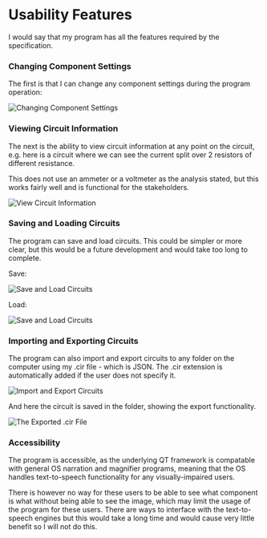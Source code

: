 # Usability Features

I would say that my program has all the features required by the specification.

### Changing Component Settings

The first is that I can change any component settings during the program operation:

![Changing Component Settings](images/attributes.png)


### Viewing Circuit Information

The next is the ability to view circuit information at any point on the circuit, e.g. here is a circuit where we can see the current split over 2 resistors of different resistance.

This does not use an ammeter or a voltmeter as the analysis stated, but this works fairly well and is functional for the stakeholders.

![View Circuit Information](images/show_currents.png)


### Saving and Loading Circuits

The program can save and load circuits. This could be simpler or more clear, but this would be a future development and would take too long to complete.

Save:

![Save and Load Circuits](images/save.png)

Load:

![Save and Load Circuits](images/open.png)

### Importing and Exporting Circuits

The program can also import and export circuits to any folder on the computer using my .cir file - which is JSON. The .cir extension is automatically added if the user does not specify it.

![Import and Export Circuits](images/export.png)

And here the circuit is saved in the folder, showing the export functionality.

![The Exported .cir File](images/export2.png)

### Accessibility

The program is accessible, as the underlying QT framework is compatable with general OS narration and magnifier programs, meaning that the OS handles text-to-speech functionality for any visually-impaired users.

There is however no way for these users to be able to see what component is what without being able to see the image, which may limit the usage of the program for these users. There are ways to interface with the text-to-speech engines but this would take a long time and would cause very little benefit so I will not do this.
